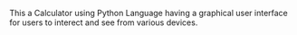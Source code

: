 This a Calculator using Python Language having a graphical user interface for users to interect and see from various devices.
